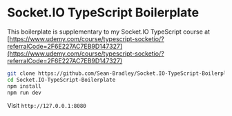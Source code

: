 # Socket.IO TypeScript Boilerplate

This boilerplate is supplementary to my Socket.IO TypeScript course at [https://www.udemy.com/course/typescript-socketio/?referralCode=2F6E227AC7EB9D147327](https://www.udemy.com/course/typescript-socketio/?referralCode=2F6E227AC7EB9D147327)

```bash
git clone https://github.com/Sean-Bradley/Socket.IO-TypeScript-Boilerplate.git
cd Socket.IO-TypeScript-Boilerplate
npm install
npm run dev
```

Visit `http://127.0.0.1:8080`
